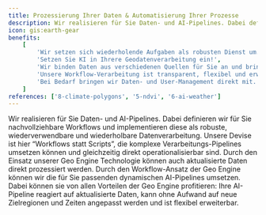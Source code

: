 ```yaml
---
title: Prozessierung Ihrer Daten & Automatisierung Ihrer Prozesse
description: Wir realisieren für Sie Daten- und AI-Pipelines. Dabei definieren wir für Sie nachvollziehbare Workflows und implementieren diese als robuste, wiederverwendbare und wiederholbare Datenverarbeitung.
icon: gis:earth-gear
benefits:
    [
        'Wir setzen sich wiederholende Aufgaben als robusten Dienst um.',
        'Setzen Sie KI in Ihrere Geodatenverarbeitung ein!',
        'Wir binden Daten aus verschiedenen Quellen für Sie an und bringen interne und externe Daten zusammen.',
        'Unsere Workflow-Verarbeitung ist transparent, flexibel und erweiterbar.',
        'Bei Bedarf bringen wir Daten- und User-Management direkt mit.',
    ]
references: ['8-climate-polygons', '5-ndvi', '6-ai-weather']
---
```


Wir realisieren für Sie Daten- und AI-Pipelines.
Dabei definieren wir für Sie nachvollziehbare Workflows und implementieren diese als robuste, wiederverwendbare und wiederholbare Datenverarbeitung.
Unsere Devise ist hier “Workflows statt Scripts”, die komplexe Verarbeitungs-Pipelines umsetzen können und gleichzeitig direkt operationalisierbar sind.
Durch den Einsatz unserer Geo Engine Technologie können auch aktualisierte Daten direkt prozessiert werden.
Durch den Workflow-Ansatz der Geo Engine können wir die für Sie passenden dynamischen AI-Pipelines umsetzen.
Dabei können sie von allen Vorteilen der Geo Engine profitieren: Ihre AI-Pipeline reagiert auf aktualisierte Daten, kann ohne Aufwand auf neue Zielregionen und Zeiten angepasst werden und ist flexibel erweiterbar.
